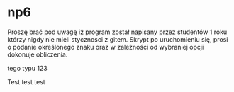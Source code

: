 # np6

Proszę brać pod uwagę iż program został napisany przez studentów 1 roku którzy nigdy nie mieli stycznosci z gitem.
Skrypt po uruchomieniu się, prosi o podanie określonego znaku oraz w zależności od wybraniej opcji dokonuje obliczenia.

tego typu
123

  Test test test

